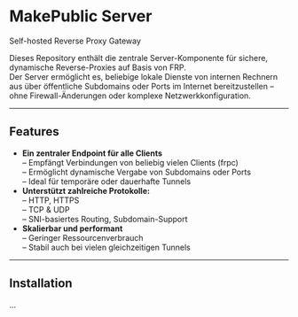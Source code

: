 # MakePublic Server
Self-hosted Reverse Proxy Gateway

Dieses Repository enthält die zentrale Server-Komponente für sichere, dynamische Reverse-Proxies auf Basis von FRP.  
Der Server ermöglicht es, beliebige lokale Dienste von internen Rechnern aus über öffentliche Subdomains oder Ports im Internet bereitzustellen – ohne Firewall-Änderungen oder komplexe Netzwerkkonfiguration.

---

## Features

- **Ein zentraler Endpoint für alle Clients**  
  – Empfängt Verbindungen von beliebig vielen Clients (frpc)  
  – Ermöglicht dynamische Vergabe von Subdomains oder Ports  
  – Ideal für temporäre oder dauerhafte Tunnels
- **Unterstützt zahlreiche Protokolle:**  
  – HTTP, HTTPS  
  – TCP & UDP  
  – SNI-basiertes Routing, Subdomain-Support 
- **Skalierbar und performant**  
  – Geringer Ressourcenverbrauch  
  – Stabil auch bei vielen gleichzeitigen Tunnels

---

## Installation

...
